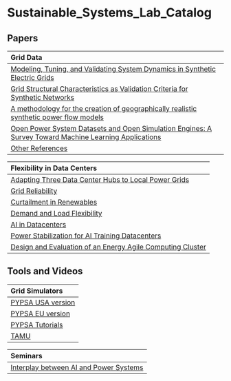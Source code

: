 # Sustainable_Systems_Lab_Catalog

## Papers

| Grid Data                                               |
|:----------------------------------------------------|
| [Modeling, Tuning, and Validating System Dynamics in Synthetic Electric Grids](https://ieeexplore.ieee.org/document/8334287)             |
| [Grid Structural Characteristics as Validation Criteria for Synthetic Networks](https://ieeexplore.ieee.org/document/7725528)            |
| [A methodology for the creation of geographically realistic synthetic power flow models](https://ieeexplore.ieee.org/document/7459256) |
| [Open Power System Datasets and Open Simulation Engines: A Survey Toward Machine Learning Applications](https://ieeexplore.ieee.org/abstract/document/11015807)   |
| [Other References](https://electricgrids.engr.tamu.edu/references/)   |

| Flexibility in Data Centers                                               |
|:----------------------------------------------------|
| [Adapting Three Data Center Hubs to Local Power Grids](https://spectrum.ieee.org/dcflex-data-center-flexibility)             |
| [Grid Reliability](https://dl.acm.org/doi/abs/10.1145/3632775.3661959)            |
| [Curtailment in Renewables](https://dl.acm.org/doi/abs/10.1145/3649432.3649434) |
| [Demand and Load Flexibility](https://dukespace.lib.duke.edu/items/bb350296-d7a1-4d8f-acb0-2fba9b1f03de)   |
| [AI in Datacenters](https://arxiv.org/abs/2301.03148)   |
| [Power Stabilization for AI Training Datacenters](https://arxiv.org/pdf/2508.14318)   |
| [Design and Evaluation of an Energy Agile Computing Cluster](https://www2.eecs.berkeley.edu/Pubs/TechRpts/2012/EECS-2012-13.pdf)   |

## Tools and Videos

| Grid Simulators                                               |
|:----------------------------------------------------|
| [PYPSA USA version](https://pypsa-usa.readthedocs.io/en/latest/)             |
| [PYPSA EU version](https://pypsa-eur.readthedocs.io/en/latest/)            |
| [PYPSA Tutorials](https://pypsa-eur.readthedocs.io/en/latest/tutorial.html) |
| [TAMU](https://electricgrids.engr.tamu.edu/) |

| Seminars                                               |
|:----------------------------------------------------|
| [Interplay between AI and Power Systems](https://www.youtube.com/watch?v=jpv1Iqas4kw)             |
